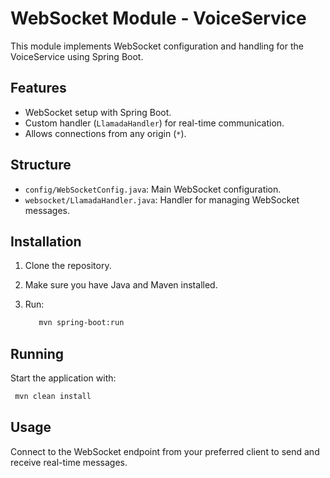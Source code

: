 # WebSocket Module - VoiceService

This module implements WebSocket configuration and handling for the VoiceService using Spring Boot.

## Features

- WebSocket setup with Spring Boot.
- Custom handler (`LlamadaHandler`) for real-time communication.
- Allows connections from any origin (`*`).

## Structure

- `config/WebSocketConfig.java`: Main WebSocket configuration.
- `websocket/LlamadaHandler.java`: Handler for managing WebSocket messages.

## Installation

1. Clone the repository.
2. Make sure you have Java and Maven installed.
3. Run:

   ```bash
      mvn spring-boot:run  
    ```

## Running

Start the application with:

  ```bash
   mvn clean install
  ```

## Usage
Connect to the WebSocket endpoint from your preferred client to send and receive real-time messages.
